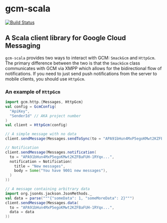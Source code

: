 # gcm-scala

[![Build Status](https://travis-ci.org/marvelm/gcm-scala.svg?branch=master)](https://travis-ci.org/marvelm/gcm-scala)

## A Scala client library for Google Cloud Messaging

`gcm-scala` provides two ways to interact with GCM: `SmackGcm` and `HttpGcm`.
The primary difference between the two is that the `SmackGcm` class communicates with GCM via XMPP which allows
for the bidirectional flow of notifications. If you need to just send push notifications from the server to mobile clients, you should use `HttpGcm`.

### An example of `HttpGcm`
```scala
import gcm.http.{Messages, HttpGcm}
val config = GcmConfig(
  "ApiKey",
  "SenderId" // AKA project number
)
val client = HttpGcm(config)

// A simple message with no data
client.sendMessage(Messages.sendToSync(to = "APA91bHun4MxP5egoKMwt2KZFBaFUH-1RYqx..."))

// Notification
client.sendMessage(Messages.notification(
  to = "APA91bHun4MxP5egoKMwt2KZFBaFUH-1RYqx...",
  notification = Notification(
    title = "New messages",
    body = Some("You have 9001 new messages"),
  )
))

// A message containing arbitrary data
import org.json4s.jackson.JsonMethods._
val data = parse("""{"someData": 1, "someMoreData": 2}""")
client.sendMessage(Messages.data(
  to = "APA91bHun4MxP5egoKMwt2KZFBaFUH-1RYqx...",
  data = data
))
```
